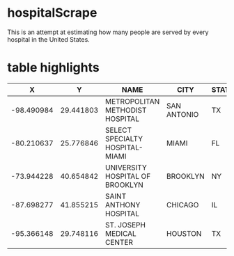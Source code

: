 # hospitalScrape
This is an attempt at estimating how many people are served by every hospital in the United States.

# table highlights

| X | Y | NAME | CITY | STATE | POPULATION | TTL_STAFF | BEDS | total_population_served | asymptomatic_cases | critical_cases | severe_cases | mild_cases | deaths | location |
| --- | --- | --- |  --- | --- | --- | --- | --- | --- | --- | --- | --- | --- | --- | --- |
| -98.490984 | 29.441803 | METROPOLITAN METHODIST HOSPITAL | SAN ANTONIO | TX | 354 | -999 | 354 | 1195461.0  | 0 | 0 | 0 | 0 | 0  | -98.49098396799995,29.441803431000036 | 
| -80.210637 | 25.776846 | SELECT SPECIALTY HOSPITAL-MIAMI | MIAMI | FL | 47 | -999 | 47  | 1319063.0  | 0 | 0 | 0 | 0 | 0 |   -80.21063654299998,25.77684554400003 |
| -73.944228 | 40.654842 | UNIVERSITY  HOSPITAL OF BROOKLYN | BROOKLYN |   NY | 342 | -999 | 342  | 1747103.0 |   0 | 0 | 0 | 0 | 0 |   -73.94422785399995,40.654841879000045 | 
| -87.698277 | 41.855215 | SAINT ANTHONY HOSPITAL | CHICAGO |  IL | 151 | -999 | 151 |    1955130.0 |   0 | 0 | 0 | 0 | 0 |  -87.69827696299996,41.85521453400003 |
| -95.366148 | 29.748116 | ST.  JOSEPH  MEDICAL  CENTER | HOUSTON |   TX | 744 | -999 | 744  | 2137434.0 |  0 | 0 | 0 | 0 | 0 |  -95.36614813899996,29.74811612700005 |
 
